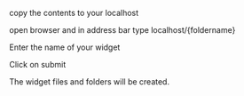 copy the contents to your localhost

open browser and in address bar type localhost/{foldername}

Enter the name of your widget

Click on submit

The widget files and folders will be created.